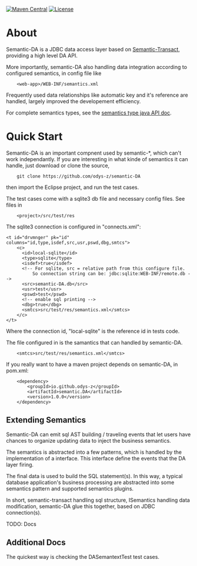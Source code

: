 [![Maven Central](https://maven-badges.herokuapp.com/maven-central/io.github.odys-z/semantic.DA/badge.svg)](https://maven-badges.herokuapp.com/maven-central/io.github.odys-z/semantic.DA/)
[![License](http://img.shields.io/:license-apache-blue.svg)](http://www.apache.org/licenses/LICENSE-2.0.html)

# About

Semantic-DA is a JDBC data access layer based on [Semantic-Transact](https://github.com/odys-z/semantic-transact),
providing a high level DA API.

More importantly, semantic-DA also handling data integration according to configured
semantics, in config file like

~~~
    <web-app>/WEB-INF/semantics.xml
~~~

Frequently used data relationships like automatic key and it's reference are handled,
largely improved the developement efficiency.

For complete semantics types, see the [semantics type java API doc](https://odys-z.github.io/javadoc/semantic.DA/io/odysz/semantic/DASemantics.smtype.html).

# Quick Start

Semantic-DA is an important compnent used by semantic-\*, which can't work independantly.
If you are interesting in what kinde of semantics it can handle, just download or
clone the source,

~~~
    git clone https://github.com/odys-z/semantic-DA
~~~

then import the Eclipse project, and run the test cases.

The test cases come with a sqlite3 db file and necessary config files. See files in

~~~
    <project>/src/test/res
~~~

The sqlite3 connection is configured in "connects.xml":

~~~
<t id="drvmnger" pk="id" columns="id,type,isdef,src,usr,pswd,dbg,smtcs">
	<c>
	  <id>local-sqlite</id>
	  <type>sqlite</type>
	  <isdef>true</isdef>
	  <!-- For sqlite, src = relative path from this configure file.
		  So connection string can be: jdbc:sqlite:WEB-INF/remote.db -->
	  <src>semantic-DA.db</src>
	  <usr>test</usr>
	  <pswd>test</pswd>
	  <!-- enable sql printing -->
	  <dbg>true</dbg>
	  <smtcs>src/test/res/semantics.xml</smtcs>
	</c>
</t>
~~~

Where the connection id, "local-sqlite" is the reference id in tests code.

The file configured in <smtcs/> is the samantics that can handled by semantic-DA.

~~~
    <smtcs>src/test/res/semantics.xml</smtcs>
~~~

If you really want to have a maven project depends on semantic-DA, in pom.xml:

~~~
	<dependency>
		<groupId>io.github.odys-z</groupId>
		<artifactId>semantic.DA</artifactId>
		<version>1.0.0</version>
	</dependency>
~~~

## Extending Semantics

Semantic-DA can emit sql AST building / traveling events that let users have chances
to organize updating data to inject the business semantics.

The semantics is abstracted into a few patterns, which is handled by the implementation
of a interface. This interface define the events that the DA layer firing.

The final data is used to build the SQL statement(s). In this way, a typical database
application's business processing are abstracted into some semantics pattern and
supported semantics plugins.

In short, semantic-transact handling sql structure, ISemantics handling data
modification, semantic-DA glue this together, based on JDBC connection(s).

TODO: Docs

## Additional Docs

The quickest way is checking the DASemantextTest test cases.
